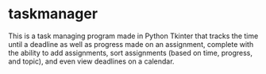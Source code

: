 # taskmanager
This is a task managing program made in Python Tkinter that tracks the time until a deadline as well as progress made on an assignment, complete with the ability to add assignments, sort assignments (based on time, progress, and topic), and even view deadlines on a calendar.

